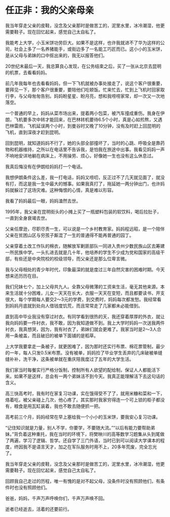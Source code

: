 # 任正非：我的父亲母亲

我当年穿走父亲的皮鞋，没念及父亲那时是做苦工的，泥里水里，冰冷潮湿，他更需要鞋子。现在回忆起来，感觉自己太自私了。 

我能考上大学，小玉米饼功劳巨大。如果不是这样，也许我就进不了华为这样的公司，社会上多了一名养猪能手，或街边多了一名能工巧匠而已。这小小的玉米饼，是从父母与弟妹的口中抠出来的，我无以报答他们。 

20世纪末最后一天，我总算良心发现，在公务结束之后，买了一张从北京去昆明的机票，去看看妈妈。 

前几年我每年也去看看妈妈，但一下飞机就被办事处接走了，说这个客户很重要，要拜见一下，那个客户很重要，要陪他们吃顿饭。忙来忙去，忙到上飞机时回家取行李，与父母匆匆告别。妈妈盼星星、盼月亮，想和我唠唠家常，却一次又一次地落空。 

一个普通的早上，妈妈从菜市场出来，提着两小包菜，被汽车撞成重伤。我身在伊朗，飞机要多次中转才能回来，在巴林转机要待6.5个小时，真是心如煎熬，又遇巴林雷雨，飞机延误两个小时，到曼谷时又晚了10分钟，没有及时赶上回昆明的飞机，直到深夜才赶到昆明。 

回到昆明，就知道妈妈不行了，她的头部全部撞坏了，当时的心跳、呼吸全是靠药物和机器维持，之所以在电话里不告诉我，是怕我在旅途中出事。我看见妈妈一声不响地安详地躺在病床上，不用操劳、烦心，好像她一生也没有这么休息过。 

我真后悔没有在伊朗给妈妈打一个电话。 

我想伊朗条件这么差，我一打电话，妈妈又唠叨，反正过不了几天就见面了，就没有打，而这是我一生中最大的憾事。如果我真打了，拖延她一两分钟出门，也许妈妈就躲过了这场灾难。这种悔恨的心情，真是难以形容。 

我看了妈妈最后一眼，妈妈溘然去世。 

1995年，我父亲在昆明街头的小摊上买了一瓶塑料包装的软饮料，喝后拉肚子，一直到全身衰竭去世。 

父亲任摩逊，尽职尽责一生，可以说是一个乡村教育家。妈妈程远昭，是一个陪伴父亲在贫困山区与穷孩子厮混了一生的普通得不能再普通的园丁。 

父亲穿着土改工作队的棉衣，随解放军剿匪部队一同进入贵州少数民族山区去筹建一所民族中学。一头扎进去就是几十年，他培养的学生不少成为党和国家的高级干部，有些还是中央院校的校级领导，而父亲还是那么位卑言微。 

我与父母相处的青少年时代，印象最深的就是度过三年自然灾害的困难时期。今天想来还历历在目。 

我们兄妹七个，加上父母共九人。全靠父母微薄的工资来生活，毫无其他来源。本来生活就十分困难，儿女一天天在长大，衣服一天天在变短，而且都要读书，开支很大，每个学期每人要交2～3元的学费，到交费时，妈妈每次都发愁。我经常看到妈妈月底就到处向人借钱度饥荒，而且常常走了几家都未必能借到。 

直到高中毕业我没有穿过衬衣。有同学看到很热的天，我还穿着厚厚的外衣，就让我向妈妈要一件衬衣，我不敢，因为我知道做不到。我上大学时妈妈一次送我两件衬衣，我真想哭，因为，我有衬衣了，弟妹们就会更难了。我家当时是2～3人合用一条被盖，而且破旧的被单下面铺的是稻草。 

上大学我要拿走一条被子，就更困难了，因为那时还实行布票、棉花票管制，最少的一年，每人只发0.5米布票。没有被单，妈妈捡了毕业学生丢弃的几床破被单缝缝补补，洗干净，这条被单就在重庆陪我度过了五年的大学生活。 

我们家当时每餐实行严格分饭制，控制所有人欲望的配给制，保证人人都能活下来。如果不是这样，总会有一两个弟妹活不到今天。我真正能理解活下去这句话的含义。 

高三快高考时，我有时在家复习功课，实在饿得受不了了，就用米糠和菜和一下，烙着吃，被父亲碰上几次，他心疼了。其实那时我家穷得连一个可上锁的柜子都没有，粮食是用瓦缸装着，我也不敢去随便抓一把。 

高考前三个月，妈妈经常在早上塞给我一个小小的玉米饼，要我安心复习功课。 

“记住知识就是力量，别人不学，你要学，不要随大流。”“以后有能力要帮助弟妹。”背负着这种重托，我在当时的环境下，将樊映川的高等数学习题集从头到尾做了两遍，学习了逻辑、哲学。还自学了三门外语，当时已到可以阅读大学课本的程度，终因我不是语言天才，加之在军队服务时用不上，20多年荒废，完全忘光了。 

我当年穿走父亲的皮鞋，没念及父亲那时是做苦工的，泥里水里，冰冷潮湿，他更需要鞋子。现在回忆起来，感觉自己太自私了。 

回顾我自己走过的历程，唯一有愧的是对不起父母，没条件时没有照顾他们，有条件时也没有照顾他们。 

爸爸，妈妈，千声万声呼唤你们，千声万声唤不回。 

逝者已经逝去，活着的还要前行。